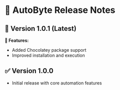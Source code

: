 # 📜 AutoByte Release Notes

## 🚀 Version 1.0.1 (Latest)
**🔹 Features:**
- Added Chocolatey package support
- Improved installation and execution

## ✅ Version 1.0.0
- Initial release with core automation features